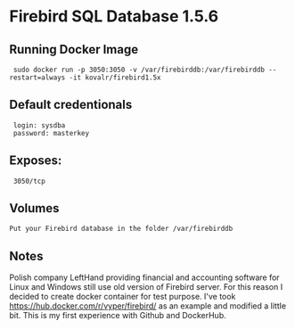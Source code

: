 # Firebird SQL Database 1.5.6

## Running Docker Image
     sudo docker run -p 3050:3050 -v /var/firebirddb:/var/firebirddb --restart=always -it kovalr/firebird1.5x
     
     
## Default credentionals
     login: sysdba
     password: masterkey
     
## Exposes:
     3050/tcp
     
## Volumes
    Put your Firebird database in the folder /var/firebirddb
     
## Notes
Polish company LeftHand providing financial and accounting software for Linux and Windows still use old version of Firebird server.    For this reason I decided to create docker container for test purpose. I've took https://hub.docker.com/r/vyper/firebird/ as an example and modified a little bit.
This is my first experience with Github and DockerHub.  
